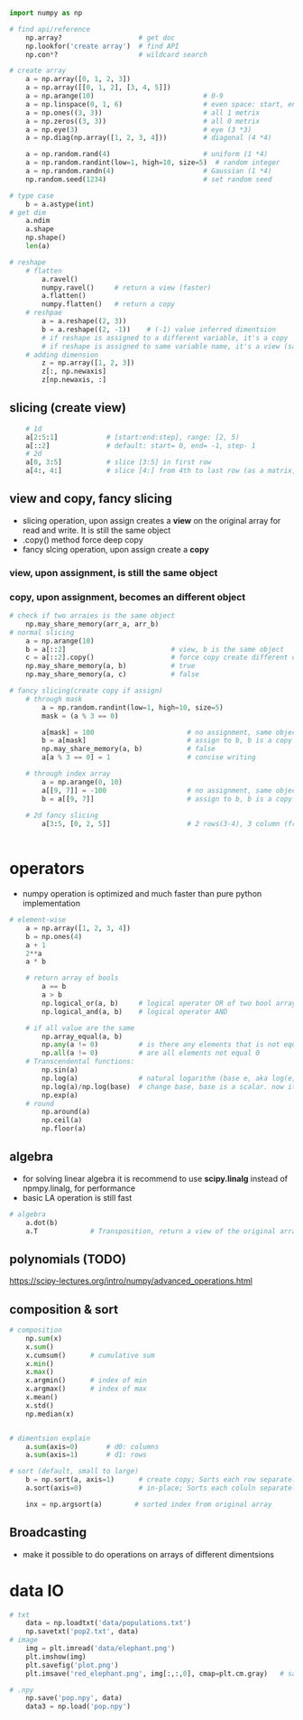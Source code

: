 ``` python
import numpy as np

# find api/reference
    np.array?                   # get doc
    np.lookfor('create array')  # find API
    np.con*?                    # wildcard search

# create array
    a = np.array([0, 1, 2, 3])
    a = np.array([[0, 1, 2], [3, 4, 5]])
    a = np.arange(10)                           # 0-9
    a = np.linspace(0, 1, 6)                    # even space: start, end, num-points
    a = np.ones((3, 3))                         # all 1 metrix
    a = np.zeros((3, 3))                        # all 0 metrix
    a = np.eye(3)                               # eye (3 *3)
    a = np.diag(np.array([1, 2, 3, 4]))         # diagonal (4 *4)

    a = np.random.rand(4)                       # uniform (1 *4)
    a = np.random.randint(low=1, high=10, size=5)  # random integer
    a = np.random.randn(4)                      # Gaussian (1 *4)
    np.random.seed(1234)                        # set random seed

# type case
    b = a.astype(int)
# get dim 
    a.ndim
    a.shape
    np.shape()
    len(a)

# reshape
    # flatten
        a.ravel()
        numpy.ravel()     # return a view (faster)
        a.flatten()
        numpy.flatten()   # return a copy
    # reshpae
        a = a.reshape((2, 3))
        b = a.reshape((2, -1))    # (-1) value inferred dimentsion
        # if reshape is assigned to a different variable, it's a copy
        # if reshape is assigned to same variable name, it's a view (same obj)
    # adding dimension
        z = np.array([1, 2, 3])
        z[:, np.newaxis]
        z[np.newaxis, :]
```


## slicing (create view)
```python
    # 1d
    a[2:5:1]            # [start:end:step], range: [2, 5)
    a[::2]              # default: start= 0, end= -1, step- 1 
    # 2d
    a[0, 3:5]           # slice [3:5] in first row
    a[4:, 4:]           # slice [4:] from 4th to last row (as a matrix, those from same row form a row)
```
## view and copy, fancy slicing
- slicing operation, upon assign creates a **view** on the original array for read and write. It is still the same object
- .copy() method force deep copy
- fancy slcing operation, upon assign create a **copy**
### view, upon assignment, is still the same object
### copy, upon assignment, becomes an different object

```python
# check if two arraies is the same object
    np.may_share_memory(arr_a, arr_b)
# normal slicing 
    a = np.arange(10)
    b = a[::2]                          # view, b is the same object
    c = a[::2].copy()                   # force copy create different object
    np.may_share_memory(a, b)           # true
    np.may_share_memory(a, c)           # false
```

```python
# fancy slicing(create copy if assign)
    # through mask
        a = np.random.randint(low=1, high=10, size=5)
        mask = (a % 3 == 0)

        a[mask] = 100                       # no assignment, same object (id(a) does not change)
        b = a[mask]                         # assign to b, b is a copy
        np.may_share_memory(a, b)           # false
        a[a % 3 == 0] = 1                   # concise writing

    # through index array
        a = np.arange(0, 10)
        a[[9, 7]] = -100                    # no assignment, same object (id(a) does not change)
        b = a[[9, 7]]                       # assign to b, b is a copy
    
    # 2d fancy slicing
        a[3:5, [0, 2, 5]]                   # 2 rows(3-4), 3 column (from 0, 2, 5 col of a)
                
```


# operators
- numpy operation is optimized and much faster than pure python implementation
```python
# element-wise
    a = np.array([1, 2, 3, 4])
    b = np.ones(4)
    a + 1
    2**a
    a * b

    # return array of bools
        a == b
        a > b
        np.logical_or(a, b)     # logical operator OR of two bool array
        np.logical_and(a, b)    # logical operator AND

    # if all value are the same
        np.array_equal(a, b)
        np.any(a != 0)          # is there any elements that is not equal 0
        np.all(a != 0)          # are all elements not equal 0
    # Transcendental functions:
        np.sin(a)
        np.log(a)               # natural logarithm (base e, aka log(e, a))
        np.log(a)/np.log(base)  # change base, base is a scalar. now it is log (base, a)
        np.exp(a)
    # round
        np.around(a)
        np.ceil(a)
        np.floor(a)
```
## algebra
- for solving linear algebra it is recommend to use **scipy.linalg** instead of npmpy.linalg, for performance
- basic LA operation is still fast
```python
# algebra
    a.dot(b)
    a.T             # Transposition, return a view of the original array
```
## polynomials (TODO)
https://scipy-lectures.org/intro/numpy/advanced_operations.html
##  composition & sort
```python
# composition
    np.sum(x)
    x.sum()
    x.cumsum()      # cumulative sum
    x.min()
    x.max()
    x.argmin()      # index of min
    x.argmax()      # index of max
    x.mean()
    x.std()
    np.median(x)


# dimentsion explain
    a.sum(axis=0)       # d0: columns
    a.sum(axis=1)       # d1: rows

# sort (default, small to large)
    b = np.sort(a, axis=1)      # create copy; Sorts each row separately
    a.sort(axis=0)              # in-place; Sorts each coluln separately

    inx = np.argsort(a)        # sorted index from original array
```

## Broadcasting
- make it possible to do operations on arrays of different
dimentsions


# data IO
```python
# txt
    data = np.loadtxt('data/populations.txt')
    np.savetxt('pop2.txt', data)
# image
    img = plt.imread('data/elephant.png')
    plt.imshow(img) 
    plt.savefig('plot.png')
    plt.imsave('red_elephant.png', img[:,:,0], cmap=plt.cm.gray)   # save as gray scale

# .npy
    np.save('pop.npy', data)
    data3 = np.load('pop.npy')
```